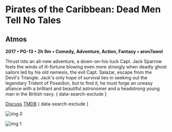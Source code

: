 # Pirates of the Caribbean: Dead Men Tell No Tales

## Atmos

**2017 • PG-13 • 2h 9m • Comedy, Adventure, Action, Fantasy • aron7awol**

Thrust into an all-new adventure, a down-on-his-luck Capt. Jack Sparrow feels the winds of ill-fortune blowing even more strongly when deadly ghost sailors led by his old nemesis, the evil Capt. Salazar, escape from the Devil's Triangle. Jack's only hope of survival lies in seeking out the legendary Trident of Poseidon, but to find it, he must forge an uneasy alliance with a brilliant and beautiful astronomer and a headstrong young man in the British navy.
{ data-search-exclude }

[Discuss](https://www.avsforum.com/threads/bass-eq-for-filtered-movies.2995212/post-56753124)  [TMDB](https://www.themoviedb.org/movie/166426)
{ data-search-exclude }

![img 0](https://i.imgur.com/ypv8pBm.jpg)

![img 1](https://i.imgur.com/VtvbXQN.jpg)

